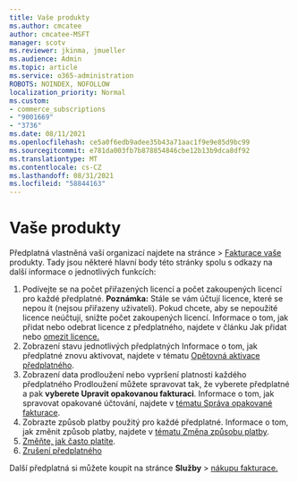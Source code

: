 ```yaml
---
title: Vaše produkty
ms.author: cmcatee
author: cmcatee-MSFT
manager: scotv
ms.reviewer: jkinma, jmueller
ms.audience: Admin
ms.topic: article
ms.service: o365-administration
ROBOTS: NOINDEX, NOFOLLOW
localization_priority: Normal
ms.custom:
- commerce_subscriptions
- "9001669"
- "3736"
ms.date: 08/11/2021
ms.openlocfilehash: ce5a0f6edb9adee35b43a71aac1f9e9e85d9bc99
ms.sourcegitcommit: e781da003fb7b878854846cbe12b13b9dca8df92
ms.translationtype: MT
ms.contentlocale: cs-CZ
ms.lasthandoff: 08/31/2021
ms.locfileid: "58844163"
---
```

# <a name="your-products"></a>Vaše produkty

Předplatná vlastněná vaší organizací najdete na stránce  >  [Fakturace vaše](https://go.microsoft.com/fwlink/p/?linkid=842054) produkty. Tady jsou některé hlavní body této stránky spolu s odkazy na další informace o jednotlivých funkcích:

1. Podívejte se na počet přiřazených licencí a počet zakoupených licencí pro každé předplatné.
    **Poznámka:** Stále se vám účtují licence, které se nepou ít (nejsou přiřazeny uživateli). Pokud chcete, aby se nepoužité licence neúčtují, snižte počet zakoupených licencí. Informace o tom, jak přidat nebo odebrat licence z předplatného, najdete v článku Jak přidat nebo [omezit licence.](https://docs.microsoft.com/alchemyinsights/how-to-add-or-reduce-licenses)
2. Zobrazení stavu jednotlivých předplatných Informace o tom, jak předplatné znovu aktivovat, najdete v tématu [Opětovná aktivace předplatného](reactivate-your-subscription.md).
3. Zobrazení data prodloužení nebo vypršení platnosti každého předplatného Prodloužení můžete spravovat tak, že vyberete předplatné a pak **vyberete Upravit opakovanou fakturaci**. Informace o tom, jak spravovat opakované účtování, najdete v [tématu Správa opakované fakturace](manage-auto-renewal.md).
4. Zobrazte způsob platby použitý pro každé předplatné. Informace o tom, jak změnit způsob platby, najdete v [tématu Změna způsobu platby](change-payment-method.md).
5. [Změňte, jak často platíte](change-how-often-you-pay.md).
6. [Zrušení předplatného](https://go.microsoft.com/fwlink/?linkid=2119113)

Další předplatná si můžete koupit na stránce **Služby**  >  [nákupu fakturace.](https://go.microsoft.com/fwlink/p/?linkid=868433)